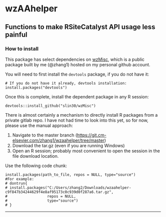 # wzAAhelper

## Functions to make RSiteCatalyst API usage less painful

### How to install

This package has select dependencies on [wzMisc](https://github.com/slin30/wzMisc), which is a public package built by me 
(@zhang1) hosted on my personal github account. 

You will need to first install the `devtools` package, if you do not have it:

```r{}
# If you do not have it already, devtools installation:    
install.packages("devtools")
```

Once this is complete, install the dependent package in any R session:  

```{r}
devtools::install_github("slin30/wzMisc")
```

There is almost certainly a mechanism to directly install R packages from a private gitlab repo. I have not 
had time to look into this yet, so for now, please use the manual approach:

1. Navigate to the master branch (https://git.cm-elsevier.com/zhang1/wzaahelper/tree/master)
2. Download the tar.gz (even if you are running Windows)
3. Open an R session; probably most convenient to open the session in the file download location.  
    
Use the following code chunk:  

```{r}
install.packages(path_to_file, repos = NULL, type="source")
#For example:
# dontrun{
# install.packages("C:/Users/zhang2/Downloads/wzaahelper-c9f847b34244629f4e8af95173c0c939d0f287a6.tar.gz", 
#                  repos = NULL, 
#                  type="source")
# }
```

-----